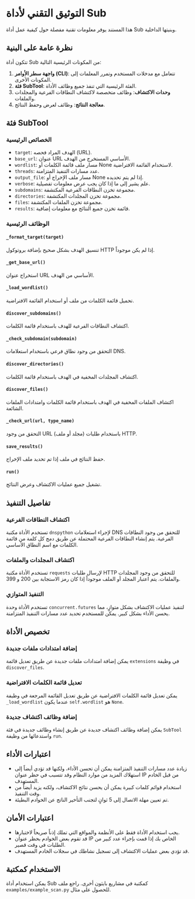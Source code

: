 # التوثيق التقني لأداة Sub

هذا المستند يوفر معلومات تقنية مفصلة حول كيفية عمل أداة Sub وبنيتها الداخلية.

## نظرة عامة على البنية

تتكون أداة Sub من المكونات الرئيسية التالية:

1. **واجهة سطر الأوامر (CLI)**: تتعامل مع مدخلات المستخدم وتمرر المعلمات إلى المكونات الأخرى.
2. **فئة SubTool**: الفئة الرئيسية التي تنفذ جميع وظائف الأداة.
3. **وحدات الاكتشاف**: وظائف متخصصة لاكتشاف النطاقات الفرعية والمجلدات والملفات.
4. **معالجة النتائج**: وظائف لعرض وحفظ النتائج.

## فئة SubTool

### الخصائص الرئيسية

- `target`: الهدف المراد فحصه (URL).
- `base_url`: عنوان URL الأساسي المستخرج من الهدف.
- `wordlist`: مسار ملف قائمة الكلمات أو None لاستخدام القائمة الافتراضية.
- `threads`: عدد مسارات التنفيذ المتزامنة.
- `output_file`: مسار ملف الإخراج أو None إذا لم يتم تحديده.
- `verbose`: علم يشير إلى ما إذا كان يجب عرض معلومات تفصيلية.
- `subdomains`: مجموعة تخزن النطاقات الفرعية المكتشفة.
- `directories`: مجموعة تخزن المجلدات المكتشفة.
- `files`: مجموعة تخزن الملفات المكتشفة.
- `results`: قائمة تخزن جميع النتائج مع معلومات إضافية.

### الوظائف الرئيسية

#### `_format_target(target)`

تنسيق الهدف بشكل صحيح بإضافة بروتوكول HTTP إذا لم يكن موجوداً.

#### `_get_base_url()`

استخراج عنوان URL الأساسي من الهدف.

#### `_load_wordlist()`

تحميل قائمة الكلمات من ملف أو استخدام القائمة الافتراضية.

#### `discover_subdomains()`

اكتشاف النطاقات الفرعية للهدف باستخدام قائمة الكلمات.

#### `_check_subdomain(subdomain)`

التحقق من وجود نطاق فرعي باستخدام استعلامات DNS.

#### `discover_directories()`

اكتشاف المجلدات المخفية في الهدف باستخدام قائمة الكلمات.

#### `discover_files()`

اكتشاف الملفات المخفية في الهدف باستخدام قائمة الكلمات وامتدادات الملفات الشائعة.

#### `_check_url(url, type_name)`

التحقق من وجود URL (مجلد أو ملف) باستخدام طلبات HTTP.

#### `save_results()`

حفظ النتائج في ملف إذا تم تحديد ملف الإخراج.

#### `run()`

تشغيل جميع عمليات الاكتشاف وعرض النتائج.

## تفاصيل التنفيذ

### اكتشاف النطاقات الفرعية

تستخدم الأداة مكتبة `dnspython` لإجراء استعلامات DNS للتحقق من وجود النطاقات الفرعية. يتم إنشاء النطاقات الفرعية المحتملة عن طريق دمج كل كلمة من قائمة الكلمات مع اسم النطاق الأساسي.

### اكتشاف المجلدات والملفات

تستخدم الأداة مكتبة `requests` لإرسال طلبات HTTP للتحقق من وجود المجلدات والملفات. يتم اعتبار المجلد أو الملف موجوداً إذا كان رمز الاستجابة بين 200 و 399.

### التنفيذ المتوازي

تستخدم الأداة وحدة `concurrent.futures` لتنفيذ عمليات الاكتشاف بشكل متوازٍ، مما يحسن الأداء بشكل كبير. يمكن للمستخدم تحديد عدد مسارات التنفيذ المتزامنة.

## تخصيص الأداة

### إضافة امتدادات ملفات جديدة

يمكن إضافة امتدادات ملفات جديدة عن طريق تعديل قائمة `extensions` في وظيفة `discover_files`.

### تعديل قائمة الكلمات الافتراضية

يمكن تعديل قائمة الكلمات الافتراضية عن طريق تعديل القائمة المرجعة في وظيفة `_load_wordlist` عندما يكون `self.wordlist` هو `None`.

### إضافة وظائف اكتشاف جديدة

يمكن إضافة وظائف اكتشاف جديدة عن طريق إنشاء وظائف جديدة في فئة `SubTool` واستدعائها من وظيفة `run`.

## اعتبارات الأداء

- زيادة عدد مسارات التنفيذ المتزامنة يمكن أن تحسن الأداء، ولكنها قد تؤدي أيضاً إلى استهلاك المزيد من موارد النظام وقد تتسبب في حظر عنوان IP من قبل الخادم المستهدف.
- استخدام قوائم كلمات كبيرة يمكن أن يحسن نتائج الاكتشاف، ولكنه يزيد أيضاً من وقت التنفيذ.
- تم تعيين مهلة الاتصال إلى 5 ثوانٍ لتجنب التأخير الناتج عن الخوادم البطيئة.

## اعتبارات الأمان

- يجب استخدام الأداة فقط على الأنظمة والمواقع التي تملك إذناً صريحاً لاختبارها.
- قد تقوم بعض الخوادم بحظر عنوان IP الخاص بك إذا قمت بإجراء عدد كبير من الطلبات في وقت قصير.
- قد تؤدي بعض عمليات الاكتشاف إلى تسجيل نشاطك في سجلات الخادم المستهدف.

## الاستخدام كمكتبة

يمكن استخدام أداة Sub كمكتبة في مشاريع بايثون أخرى. راجع ملف `examples/example_scan.py` للحصول على مثال.